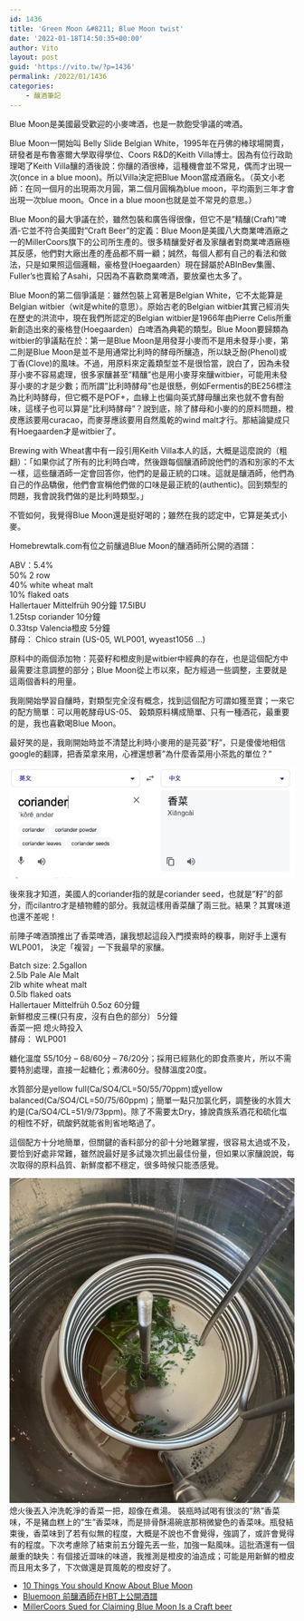 ```yaml
---
id: 1436
title: 'Green Moon &#8211; Blue Moon twist'
date: '2022-01-18T14:50:35+00:00'
author: Vito
layout: post
guid: 'https://vito.tw/?p=1436'
permalink: /2022/01/1436
categories:
    - 釀酒筆記
---
```


Blue Moon是美國最受歡迎的小麥啤酒，也是一款飽受爭議的啤酒。

Blue Moon一開始叫 Belly Slide Belgian White，1995年在丹佛的棒球場開賣，研發者是布魯塞爾大學取得學位、Coors R&amp;D的Keith Villa博士。因為有位行政助理喝了Keith Villa釀的酒後說：你釀的酒很棒，這種機會並不常見，偶而才出現一次(once in a blue moon)。所以Villa決定把Blue Moon當成酒廠名。（英文小老師：在同一個月的出現兩次月圓，第二個月圓稱為blue moon，平均兩到三年才會出現一次blue moon。Once in a blue moon也就是並不常見的意思。）

Blue Moon的最大爭議在於，雖然包裝和廣告得很像，但它不是”精釀(Craft)”啤酒-它並不符合美國對”Craft Beer”的定義：Blue Moon是美國八大商業啤酒廠之一的MillerCoors旗下的公司所生產的。很多精釀愛好者及家釀者對商業啤酒廠極其反感，他們對大廠出產的產品都不屑一顧；誠然，每個人都有自己的看法和做法，只是如果照這個邏輯，豪格登(Hoegaarden）現在歸屬於ABInBev集團、Fuller’s也賣給了Asahi，只因為不喜歡商業啤酒，要放棄也太多了。

Blue Moon的第二個爭議是：雖然包裝上寫著是Belgian White，它不太能算是Belgian witbier（wit是white的意思）。原始古老的Belgian witbier其實己經消失在歷史的洪流中，現在我們所認定的Belgian witbier是1966年由Pierre Celis所重新創造出來的豪格登(Hoegaarden）白啤酒為典範的類型。Blue Moon要歸類為witbier的爭議點在於：第一是Blue Moon是用發芽小麥而不是用未發芽小麥，第二則是Blue Moon是並不是用通常比利時的酵母所釀造，所以缺乏酚(Phenol)或丁香(Clove)的風味。不過，用原料來定義類型並不是很恰當，說白了，因為未發芽小麥不容易處理，很多家釀甚至”精釀”也是用小麥芽來釀witbier，可能用未發芽小麥的才是少數；而所謂”比利時酵母”也是很懸，例如Fermentis的BE256標注為比利時酵母，但它概不是POF+，血緣上也偏向英式酵母釀出來也就不會有酚味，這樣子也可以算是”比利時酵母”？說到底，除了酵母和小麥的的原料問題，橙皮應該要用curacao，而麥芽應該要用自然風乾的wind malt才行。那結論變成只有Hoegaarden才是witbier了。

Brewing with Wheat書中有一段引用Keith Villa本人的話，大概是這麼說的（粗翻）：「如果你試了所有的比利時白啤，然後跟每個釀酒師說他們的酒和別家的不太一樣，這些釀酒師一定會回答你，他們的是最正統的口味。這就是釀酒師，他們為自己的作品驕傲，他們會宣稱他們做的口味是最正統的(authentic)。回到類型的問題，我會說我們做的是比利時類型。」

不管如何，我覺得Blue Moon還是挺好喝的；雖然在我的認定中，它算是美式小麥。

Homebrewtalk.com有位之前釀過Blue Moon的釀酒師所公開的酒譜：

ABV：5.4%  
50% 2 row  
40% white wheat malt  
10% flaked oats  
Hallertauer Mittelfrüh 90分鐘 17.5IBU  
1.25tsp coriander 10分鐘  
0.33tsp Valencia橙皮 5分鐘  
酵母： Chico strain (US-05, WLP001, wyeast1056 …)

原料中的兩個添加物：芫荽籽和橙皮則是witbier中經典的存在，也是這個配方中最需要注意調整的部分；Blue Moon從上市以來，配方經過一些調整，主要就是這兩個香料的用量。

我剛開始學習自釀時，對類型完全沒有概念，找到這個配方可謂如獲至寶；一來它的配方簡單：可以用乾酵母US-05、 榖類原料構成簡單、只有一種酒花，最重要的是，我也喜歡喝Blue Moon。

最好笑的是，我剛開始時並不清楚比利時小麥用的是芫荽”籽”，只是傻傻地相信google的翻譯，把香菜拿來用，心裡還想著”為什麼香菜用小茶匙的單位？”

![](/wp-content/uploads/2021/06/coriander.jpg) 

後來我才知道，美國人的coriander指的就是coriander seed，也就是”籽”的部分，而cilantro才是植物體的部分。我就這樣用香菜釀了兩三批。結果？其實味道也還不差呢！

前陣子啤酒頭推出了香菜啤酒，讓我想起這段入門摸索時的糗事，剛好手上還有WLP001， 決定「複習」一下我最早的家釀。

Batch size: 2.5gallon  
2.5lb Pale Ale Malt  
2lb white wheat malt  
0.5lb flaked oats  
Hallertauer Mittelfrüh 0.5oz 60分鐘  
新鮮橙皮三棵(只有皮，沒有白色的部分） 5分鐘  
香菜一把 熄火時投入  
酵母： WLP001

糖化溫度 55/10分 – 68/60分 – 76/20分；採用已經熟化的即食燕麥片，所以不需要特別處理，直接一起糖化；煮沸60分。發酵溫度20度。

水質部分是yellow full(Ca/SO4/CL=50/55/70ppm)或yellow balanced(Ca/SO4/CL=50/75/60ppm)；簡單一點只加氯化鈣，調整後的水質大約是(Ca/SO4/CL=51/9/73ppm)。除了不需要太Dry，據說貴族系酒花和硫化塩的相性不好，硫酸鈣就能省則省地略過了。

這個配方十分地簡單，但關鍵的香料部分的卻十分地難掌握，很容易太過或不及，要恰到好處非常難，雖然說最好是多試幾次抓出最佳份量，但如果以家釀說說，每次取得的原料品質、新鮮度都不穩定，很多時候只能憑感覺。

![](/wp-content/uploads/2021/11/cilandra.jpg) 熄火後丟入沖洗乾淨的香菜一把，超像在煮湯。 裝瓶時試喝有很淡的”熟”香菜味，不是豬血糕上的”生”香菜味，而是排骨酥湯碗底那稍微變色的香菜味。瓶發結束後，香菜味到了若有似無的程度，大概是不說也不會覺得，強調了，或許會覺得有的程度。下次考慮除了結束前五分鐘先丟一些，加強一點風味。這批酒還有一個嚴重的缺失：有個接近澀味的味道，我推測是橙皮的油造成；可能是用新鮮的橙皮而且用太多了，下次做還是買風乾的橙皮好了。

- [10 Things You should Know About Blue Moon](https://vinepair.com/articles/blue-moon-beer-guide/)
- [Bluemoon 前釀酒師在HBT上公開酒譜](https://www.homebrewtalk.com/threads/blue-moon-clone.65328/post-671567)
- [MillerCoors Sued for Claiming Blue Moon Is a Craft beer](https://www.eater.com/2015/5/1/8528771/blue-moon-lawsuit-craft-beer-claims-millercoors)
